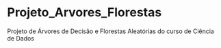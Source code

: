 # Projeto_Arvores_Florestas
Projeto de Árvores de Decisão e Florestas Aleatórias do curso de Ciência de Dados
